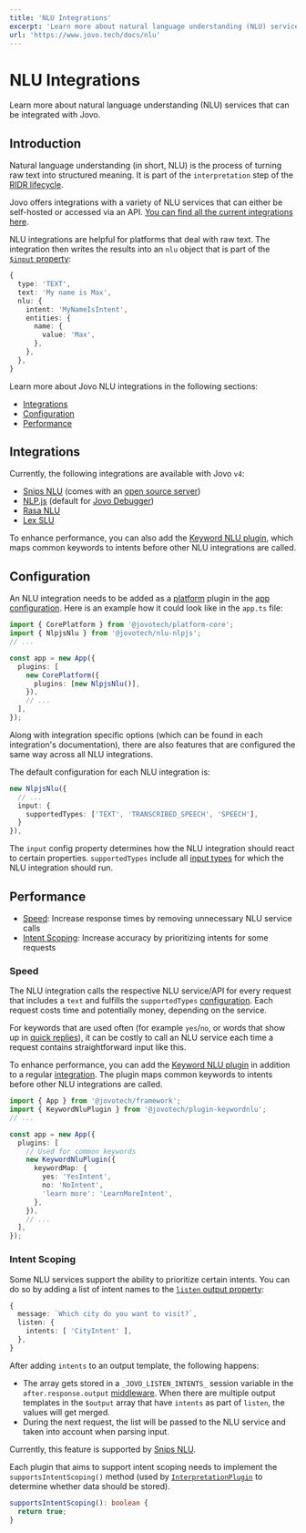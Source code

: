 ```yaml
---
title: 'NLU Integrations'
excerpt: 'Learn more about natural language understanding (NLU) services that can be integrated with Jovo.'
url: 'https://www.jovo.tech/docs/nlu'
---
```


# NLU Integrations

Learn more about natural language understanding (NLU) services that can be integrated with Jovo.

## Introduction

Natural language understanding (in short, NLU) is the process of turning raw text into structured meaning. It is part of the `interpretation` step of the [RIDR lifecycle](./ridr-lifecycle.md).

Jovo offers integrations with a variety of NLU services that can either be self-hosted or accessed via an API. [You can find all the current integrations here](#integrations).

NLU integrations are helpful for platforms that deal with raw text. The integration then writes the results into an `nlu` object that is part of the [`$input` property](./input.md):

```typescript
{
  type: 'TEXT',
  text: 'My name is Max',
  nlu: {
    intent: 'MyNameIsIntent',
    entities: {
      name: {
        value: 'Max',
      },
    },
  },
}
```

Learn more about Jovo NLU integrations in the following sections:

- [Integrations](#integrations)
- [Configuration](#configuration)
- [Performance](#performance)

## Integrations

Currently, the following integrations are available with Jovo `v4`:

- [Snips NLU](https://www.jovo.tech/marketplace/nlu-snips) (comes with an [open source server](https://github.com/jovotech/snips-nlu-server))
- [NLP.js](https://www.jovo.tech/marketplace/nlu-nlpjs) (default for [Jovo Debugger](https://www.jovo.tech/docs/debugger))
- [Rasa NLU](https://www.jovo.tech/marketplace/nlu-rasa)
- [Lex SLU](https://www.jovo.tech/marketplace/slu-lex)

To enhance performance, you can also add the [Keyword NLU plugin](https://www.jovo.tech/marketplace/plugin-keywordnlu), which maps common keywords to intents before other NLU integrations are called.

## Configuration

An NLU integration needs to be added as a [platform](./platforms.md) plugin in the [app configuration](./app-config.md). Here is an example how it could look like in the `app.ts` file:

```typescript
import { CorePlatform } from '@jovotech/platform-core';
import { NlpjsNlu } from '@jovotech/nlu-nlpjs';
// ...

const app = new App({
  plugins: [
    new CorePlatform({
      plugins: [new NlpjsNlu()],
    }),
    // ...
  ],
});
```

Along with integration specific options (which can be found in each integration's documentation), there are also features that are configured the same way across all NLU integrations.

The default configuration for each NLU integration is:

```typescript
new NlpjsNlu({
  // ...
  input: {
    supportedTypes: ['TEXT', 'TRANSCRIBED_SPEECH', 'SPEECH'],
  }
}),
```

The `input` config property determines how the NLU integration should react to certain properties. `supportedTypes` include all [input types](./input.md#input-types) for which the NLU integration should run.


## Performance

- [Speed](#speed): Increase response times by removing unnecessary NLU service calls
- [Intent Scoping](#intent-scoping): Increase accuracy by prioritizing intents for some requests

### Speed

The NLU integration calls the respective NLU service/API for every request that includes a `text` and fulfills the `supportedTypes` [configuration](#configuration). Each request costs time and potentially money, depending on the service.

For keywords that are used often (for example `yes`/`no`, or words that show up in [quick replies](https://www.jovo.tech/docs/output-templates#quickreplies)), it can be costly to call an NLU service each time a request contains straightforward input like this. 

To enhance performance, you can add the [Keyword NLU plugin](https://www.jovo.tech/marketplace/plugin-keywordnlu) in addition to a regular [integration](#integrations). The plugin maps common keywords to intents before other NLU integrations are called.

```typescript
import { App } from '@jovotech/framework';
import { KeywordNluPlugin } from '@jovotech/plugin-keywordnlu';
// ...

const app = new App({
  plugins: [
    // Used for common keywords
    new KeywordNluPlugin({
      keywordMap: {
        yes: 'YesIntent',
        no: 'NoIntent',
        'learn more': 'LearnMoreIntent',
      },
    }),
    // ...
  ],
});
```

### Intent Scoping

Some NLU services support the ability to prioritize certain intents. You can do so by adding a list of intent names to the [`listen` output property](./output-templates.md#listen):

```typescript
{
  message: `Which city do you want to visit?`,
  listen: {
    intents: [ 'CityIntent' ],
  },
}
```

After adding `intents` to an output template, the following happens:
- The array gets stored in a `_JOVO_LISTEN_INTENTS_` session variable in the `after.response.output` [middleware](./middlewares.md#ridr-middlewares). When there are multiple output templates in the `$output` array that have `intents` as part of `listen`, the values will get merged.
- During the next request, the list will be passed to the NLU service and taken into account when parsing input.

Currently, this feature is supported by [Snips NLU](https://www.jovo.tech/marketplace/nlu-snips).

Each plugin that aims to support intent scoping needs to implement the `supportsIntentScoping()` method (used by [`InterpretationPlugin`](https://github.com/jovotech/jovo-framework/blob/v4/latest/framework/src/plugins/InterpretationPlugin.ts) to determine whether data should be stored).

```typescript
supportsIntentScoping(): boolean {
  return true;
}
```